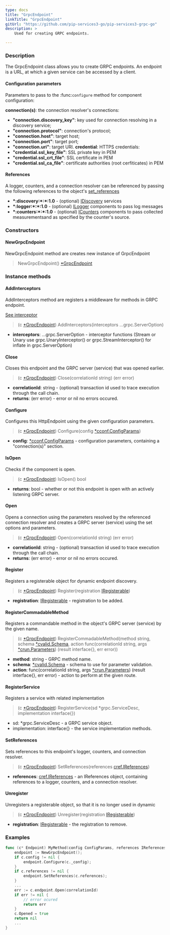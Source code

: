 ```yaml
---
type: docs
title: "GrpcEndpoint"
linkTitle: "GrpcEndpoint"
gitUrl: "https://github.com/pip-services3-go/pip-services3-grpc-go"
description: > 
    Used for creating GRPC endpoints. 

---
```



### Description
The GrpcEndpoint class allows you to create GRPC endpoints. An endpoint is a URL, at which a given service can be accessed by a client.

#### Configuration parameters
Parameters to pass to the :func:`configure` method for component configuration:

**connection(s)**: the connection resolver's connections:
- **"connection.discovery_key"**: key used for connection resolving in a discovery service;
- **"connection.protocol"**: connection's protocol;
- **"connection.host"**: target host;
- **"connection.port"**: target port;
- **"connection.uri"**: target URI.
**credential**: HTTPS credentials:
- **"credential.ssl_key_file"**: SSL private key in PEM
- **"credential.ssl_crt_file"**: SSL certificate in PEM
- **"credential.ssl_ca_file"**: certificate authorities (root cerfiticates) in PEM

#### References
A logger, counters, and a connection resolver can be referenced by passing the
following references to the object's [set_references](#set_references)

- **\*:discovery:\*:\*:1.0** - (optional) [IDiscovery](../../../components/connect/idiscovery) services
- **\*:logger:\*:\*:1.0** - (optional) [ILogger](../../../components/log/ilogger) components to pass log messages
- **\*:counters:\*:\*:1.0** - (optional) [ICounters](../../../components/count/icounters) components to pass collected measurementsand as specified by the counter's source.

### Constructors

#### NewGrpcEndpoint
NewGrpcEndpoint method are creates new instance of GrpcEndpoint

> NewGrpcEndpoint() [*GrpcEndpoint]()

### Instance methods

#### AddInterceptors
AddInterceptors method are registers a middleware for methods in GRPC endpoint.

[See interceptor](https://github.com/grpc/grpc-go/tree/master/examples/features/interceptor)
> (c [*GrpcEndpoint]()) AddInterceptors(interceptors ...grpc.ServerOption)

- **interceptors**: ...grpc.ServerOption - interceptor functions (Stream or Unary use grpc.UnaryInterceptor() or grpc.StreamInterceptor() for inflate in grpc.ServerOption)

#### Close
Closes this endpoint and the GRPC server (service) that was opened earlier.

> (c [*GrpcEndpoint]()) Close(correlationId string) (err error)

- **correlationId**: string - (optional) transaction id used to trace execution through the call chain.
- **returns**: (err error) - error or nil no errors occured.


#### Configure
Configures this HttpEndpoint using the given configuration parameters.

> (c [*GrpcEndpoint]()) Configure(config [*cconf.ConfigParams](../../../commons/config/config_params))

- **config**: [*cconf.ConfigParams](../../../commons/config/config_params) - configuration parameters, containing a "connection(s)" section.


#### IsOpen
Checks if the component is open.

> (c [*GrpcEndpoint]()) IsOpen() bool

- **returns**: bool - whether or not this endpoint is open with an actively listening GRPC server.


#### Open
Opens a connection using the parameters resolved by the referenced connection resolver and creates a GRPC server (service) using the set options and parameters.

> (c [*GrpcEndpoint]()) Open(correlationId string) (err error)

- **correlationId**: string - (optional) transaction id used to trace execution through the call chain.
- **returns**: (err error) - error or nil no errors occured.


#### Register
Registers a registerable object for dynamic endpoint discovery.

> (c [*GrpcEndpoint]()) Register(registration [IRegisterable](../iregisterable))

- **registration**: [IRegisterable](../iregisterable) - registration to be added.


#### RegisterCommadableMethod
Registers a commandable method in the object's GRPC server (service) by the given name.

> (c [*GrpcEndpoint]()) RegisterCommadableMethod(method string, schema [*cvalid.Schema](../../../commons/validate/schema), action func(correlationId string, args [*crun.Parameters](../../../commons/run/parameters)) (result interface{}, err error))

- **method**: string - GRPC method name.
- **schema**: [*cvalid.Schema](../../../commons/validate/schema) - schema to use for parameter validation.
- **action**: func(correlationId string, args [*crun.Parameters](../../../commons/run/parameters)) (result interface{}, err error) - action to perform at the given route.

#### RegisterService
Registers a service with related implementation

> (c [*GrpcEndpoint]()) RegisterService(sd *grpc.ServiceDesc, implementation interface{})

- sd: *grpc.ServiceDesc - a GRPC service object.
- implementation: interface{} - the service implementation methods.

#### SetReferences
Sets references to this endpoint's logger, counters, and connection resolver.

> (c [*GrpcEndpoint]()) SetReferences(references [cref.IReferences](../../../commons/refer/ireferences))
- **references**: [cref.IReferences](../../../commons/refer/ireferences) - an IReferences object, containing references to a logger, counters, and a connection resolver.

#### Unregister
Unregisters a registerable object, so that it is no longer used in dynamic 

> (c [*GrpcEndpoint]()) Unregister(registration [IRegisterable](../iregisterable))

- **registration**: [IRegisterable](../iregisterable) - the registration to remove.


### Examples

```go
func (c* Endpoint) MyMethod(config ConfigParams, references IReferences) {
    endpoint := NewGrpcEndpoint();
    if c.config != nil {
        endpoint.Configure(c._config);
    }
    if c.references != nil {
        endpoint.SetReferences(c.references);
    }
    ...
    err := c.endpoint.Open(correlationId)
    if err != nil {
        // error ocured
        return err
    }
    c.Opened = true
    return nil
    ...
}
```


